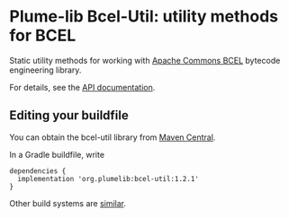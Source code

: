# Plume-lib Bcel-Util:  utility methods for BCEL

Static utility methods for working with [Apache Commons BCEL](https://commons.apache.org/proper/commons-bcel/) bytecode engineering library.

For details, see the [API documentation](http://plumelib.org/bcel-util/api/).

## Editing your buildfile ##

You can obtain the bcel-util library from [Maven
Central](https://search.maven.org/#search%7Cga%7C1%7Cg%3A%22org.plumelib%22%20a%3A%22bcel-util%22).

In a Gradle buildfile, write

```
dependencies {
  implementation 'org.plumelib:bcel-util:1.2.1'
}
```

Other build systems are [similar](https://search.maven.org/artifact/org.plumelib/bcel-util/1.2.1/jar).
